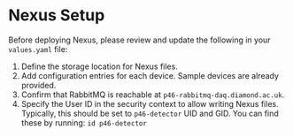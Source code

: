 # Nexus Setup

Before deploying Nexus, please review and update the following in your `values.yaml` file:

1. Define the storage location for Nexus files.
2. Add configuration entries for each device. Sample devices are already provided.
3. Confirm that RabbitMQ is reachable at `p46-rabbitmq-daq.diamond.ac.uk`.
4. Specify the User ID in the security context to allow writing Nexus files. Typically, this should be set to `p46-detector` UID and GID. 
    You can find these by running: `id p46-detector`

